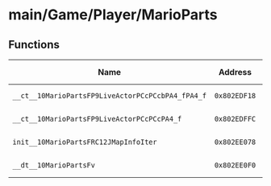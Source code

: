 # main/Game/Player/MarioParts

## Functions

| Name | Address | Match % |
|------|---------|---------|
| `__ct__10MarioPartsFP9LiveActorPCcPCcbPA4_fPA4_f` | `0x802EDF18` | :x: (0.0%) |
| `__ct__10MarioPartsFP9LiveActorPCcPCcPA4_f` | `0x802EDFFC` | :x: (0.0%) |
| `init__10MarioPartsFRC12JMapInfoIter` | `0x802EE078` | :x: (0.0%) |
| `__dt__10MarioPartsFv` | `0x802EE0F0` | :x: (0.0%) |